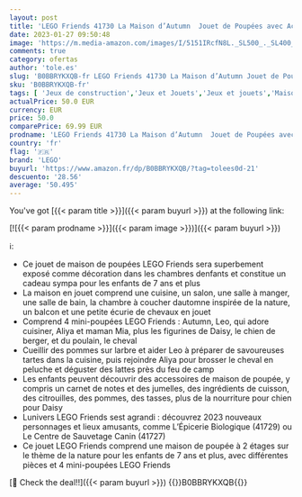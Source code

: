 ```yaml
---
layout: post
title: 'LEGO Friends 41730 La Maison d’Autumn  Jouet de Poupées avec Accessoires  Animaux & Mini-Poupée Mia  Cadeau pour Filles et Garçons 7 Ans  2023 Personnages'
date: 2023-01-27 09:50:48
image: 'https://m.media-amazon.com/images/I/5151IRcfN8L._SL500_._SL400_.jpg'
comments: true
category: ofertas
author: 'tole.es'
slug: 'B0BBRYKXQB-fr LEGO Friends 41730 La Maison d’Autumn Jouet de Poupées...'
sku: 'B0BBRYKXQB-fr'
tags: [ 'Jeux de construction','Jeux et Jouets','Jeux et jouets','Maisons de poupées','Poupées et accessoires','lego','🇫🇷', ]
actualPrice: 50.0 EUR
currency: EUR
price: 50.0
comparePrice: 69.99 EUR
prodname: 'LEGO Friends 41730 La Maison d’Autumn  Jouet de Poupées avec Accessoires  Animaux & Mini-Poupée Mia  Cadeau pour Filles et Garçons 7 Ans  2023 Personnages'
country: 'fr'
flag: '🇫🇷'
brand: 'LEGO'
buyurl: 'https://www.amazon.fr/dp/B0BBRYKXQB/?tag=tolees0d-21'
descuento: '28.56'
average: '50.495'
---
```


You've got [{{< param title >}}]({{< param buyurl >}}) at the following link:

[![{{< param prodname >}}]({{< param image >}})]({{< param buyurl >}})

ℹ️:

- Ce jouet de maison de poupées LEGO Friends sera superbement exposé comme décoration dans les chambres denfants et constitue un cadeau sympa pour les enfants de 7 ans et plus
- La maison en jouet comprend une cuisine, un salon, une salle à manger, une salle de bain, la chambre à coucher dautomne inspirée de la nature, un balcon et une petite écurie de chevaux en jouet
- Comprend 4 mini-poupées LEGO Friends : Autumn, Leo, qui adore cuisiner, Aliya et maman Mia, plus les figurines de Daisy, le chien de berger, et du poulain, le cheval
- Cueillir des pommes sur larbre et aider Leo à préparer de savoureuses tartes dans la cuisine, puis rejoindre Aliya pour brosser le cheval en peluche et déguster des lattes près du feu de camp
- Les enfants peuvent découvrir des accessoires de maison de poupée, y compris un carnet de notes et des jumelles, des ingrédients de cuisson, des citrouilles, des pommes, des tasses, plus de la nourriture pour chien pour Daisy
- Lunivers LEGO Friends sest agrandi : découvrez 2023 nouveaux personnages et lieux amusants, comme L’Épicerie Biologique (41729) ou Le Centre de Sauvetage Canin (41727)
- Ce jouet LEGO Friends comprend une maison de poupée à 2 étages sur le thème de la nature pour les enfants de 7 ans et plus, avec différentes pièces et 4 mini-poupées LEGO Friends

[🛒 Check the deal!!]({{< param buyurl >}})
{{<world>}}B0BBRYKXQB{{</world>}}
